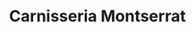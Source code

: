 ---
title: "Carnisseria Montserrat"
url: /sant-feliu-de-pallerols/carnisseria-montserrat/
shop: Metzgerei
---